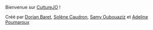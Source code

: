 Bienvenue sur [CultureJO](https://culturejo.github.io/) !

Créé par [Dorian Baret](https://github.com/dobaret), [Solène Caudron](https://github.com/solenecdrn), [Samy Oubouaziz](https://github.com/samyoubouaziz) et [Adeline Poumaroux](https://github.com/sundancekid99)